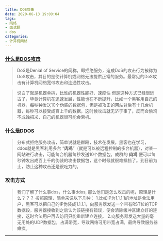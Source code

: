 ```yaml
---
title: DOS攻击
date: 2020-06-13 19:00:04
tags:
- 网络
- 面试题
- dos
categories:
- 计算机网络
---
```


### [什么是DOS攻击](https://baike.baidu.com/item/dos%E6%94%BB%E5%87%BB/3792374?fr=aladdin)
> DoS是Denial of Service的简称，即拒绝服务，造成DoS的攻击行为被称为DoS攻击，其目的是使计算机或网络无法提供正常的服务。最常见的DoS攻击有计算机网络宽带攻击和连通性攻击。
<!--more-->
> 说白了就是机器单挑，比谁的机器性能好、速度快
> 但是这种方式已经很远古了，毕竟计算机在迅速发展，性能也在不断提升，比如一个黑客用自己的机器，每秒钟发送10个伪装的数据包，但是被攻击的网站背后有十几台机器，每秒可以接受成百上千的数据，这时候攻击就无济于事了，反而会偷鸡不成蚀把米，自己的机器很可能会宕机。

### 什么是DDOS
> 分布式拒绝服务攻击，简单说就是群殴，技术在发展，黑客也在学习，ddos就是黑客利用多台 “**肉鸡**”（就是可以被远程控制的多台机器），对某一网站进行攻击，可能每台机器每秒发送10个数据包，成群的 **肉鸡** 便可以每秒钟发出成百上千的伪装的攻击数据包，这个时候就很难抵挡了。到目前为止，防止这种攻击还是很吃力的。

### 攻击方式
> 我们了解了什么事dos，什么事ddos, 那么他们是怎么攻击的呢，原理是什么？？？
> 按照原理，简单来说以下几种：
>  1.比如IP为1.1.1.1的地址是合法用户，黑客可以把自己的IP伪装成1.1.1.1，向服务器发送一个带有RST位的TCP数据段，服务器接收到之后认为该链接有错误，便会清除缓冲区建立好的连接，这时合法用户再去访问只能重新建立连接。
>  2.向服务器发送大量的毫无用处的UDP数据包，占满带宽，导致网络可用带宽占满，最终导致服务器瘫痪。


----------------------